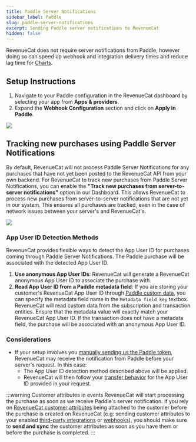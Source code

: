 ```yaml
---
title: Paddle Server Notifications
sidebar_label: Paddle
slug: paddle-server-notifications
excerpt: Sending Paddle server notifications to RevenueCat
hidden: false
---
```


RevenueCat does not require server notifications from Paddle, however doing so can speed up webhook and integration delivery times and reduce lag time for [Charts](/dashboard-and-metrics/charts).

## Setup Instructions

1. Navigate to your Paddle configuration in the RevenueCat dashboard by selecting your app from **Apps & providers**.
2. Expand the **Webhook Configuration** section and click on **Apply in Paddle**.

![](/docs_images/web/paddle/apply-in-paddle.png)

## Tracking new purchases using Paddle Server Notifications

By default, RevenueCat will not process Paddle Server Notifications for any purchases that have not yet been posted to the RevenueCat API from your own backend. For RevenueCat to track new purchases from Paddle Server Notifications, you can enable the **"Track new purchases from server-to-server notifications"** option in our Dashboard. This allows RevenueCat to process new purchases from server-to-server notifications that are not yet in our system. This ensures all purchases are tracked, even in the case of network issues between your server's and RevenueCat's.

![](/docs_images/web/paddle/no-code-integration.png)

### App User ID Detection Methods

RevenueCat provides flexible ways to detect the App User ID for purchases coming through Paddle Server Notifications. The Paddle purchase will be associated with the detected App User ID.

1. **Use anonymous App User IDs**: RevenueCat will generate a RevenueCat anonymous App User ID to associate the purchase with.
2. **Read App User ID from a Paddle metadata field**: If you are storing your customer's RevenueCat App User ID through [Paddle custom data](https://developer.paddle.com/api-reference/about/custom-data), you can specify the metadata field name in the `Metadata field key` textbox. RevenueCat will read custom data from the subscription and transaction entities. Ensure that the metadata value will exactly match your RevenueCat App User ID. If the transaction does not have a metadata field, the purchase will be associated with an anonymous App User ID.

### Considerations

- If your setup involves you [manually sending us the Paddle token](/web/integrations/paddle#5-send-paddle-tokens-to-revenuecat), RevenueCat may receive the notification from Paddle before your server's request. In this case:
  - The App User ID detection method described above will be applied.
  - RevenueCat will then follow your [transfer behavior](/getting-started/restoring-purchases) for the App User ID provided in your request.

:::warning Customer attributes in events
RevenueCat will start processing the purchase as soon as we receive Paddle's server notification. If you rely on [RevenueCat customer attributes](/customers/customer-attributes) being attached to the customer before the purchase is created on RevenueCat (e.g: sending customer attributes to your enabled [third-party integrations](/integrations/third-party-integrations) or [webhooks](/integrations/webhooks)), you should make sure to **send and sync** the customer attributes as soon as you have them or before the purchase is completed.
:::
